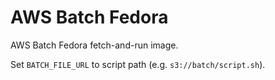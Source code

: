 # AWS Batch Fedora

AWS Batch Fedora fetch-and-run image.

Set `BATCH_FILE_URL` to script path (e.g. `s3://batch/script.sh`).
